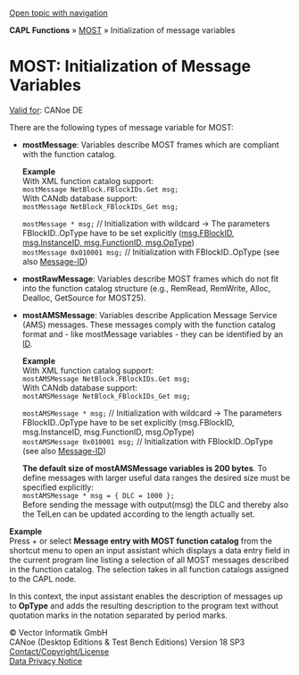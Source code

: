 [Open topic with navigation](../../../../CANoeDEFamily.htm#Topics/CAPLFunctions/MOST/CAPLfunctionsMOSTInitializationMessageVariables.md)

**CAPL Functions** » [MOST](CAPLfunctionsMOSTOverview.md) » Initialization of message variables

# MOST: Initialization of Message Variables

[Valid for](../../Shared/FeatureAvailability.md): CANoe DE

There are the following types of message variable for MOST:

- **mostMessage**: Variables describe MOST frames which are compliant with the function catalog.

  **Example**  
  With XML function catalog support:  
  `mostMessage NetBlock.FBlockIDs.Get msg;`  
  With CANdb database support:  
  `mostMessage NetBlock_FBlockIDs_Get msg;`  

  `mostMessage * msg;` // Initialization with wildcard -> The parameters FBlockID..OpType have to be set explicitly ([msg.FBlockID, msg.InstanceID, msg.FunctionID, msg.OpType](Selectors/CAPLfunctionMOSTSelectors.md))  
  `mostMessage 0x010001 msg;` // Initialization with FBlockID..OpType (see also [Message-ID](../../CANoeCANalyzer/MOST/MOSTDatabaseCANdb.md))

- **mostRawMessage**: Variables describe MOST frames which do not fit into the function catalog structure (e.g., RemRead, RemWrite, Alloc, Dealloc, GetSource for MOST25).

- **mostAMSMessage**: Variables describe Application Message Service (AMS) messages. These messages comply with the function catalog format and - like mostMessage variables - they can be identified by an [ID](../../CANoeCANalyzer/MOST/MOSTDatabaseCANdb.md).

  **Example**  
  With XML function catalog support:  
  `mostAMSMessage NetBlock.FBlockIDs.Get msg;`  
  With CANdb database support:  
  `mostAMSMessage NetBlock_FBlockIDs_Get msg;`  

  `mostAMSMessage * msg;` // Initialization with wildcard -> The parameters FBlockID..OpType have to be set explicitly (msg.FBlockID, msg.InstanceID, msg.FunctionID, msg.OpType)  
  `mostAMSMessage 0x010001 msg;` // Initialization with FBlockID..OpType (see also [Message-ID](../../CANoeCANalyzer/MOST/MOSTDatabaseCANdb.md))

  **The default size of mostAMSMessage variables is 200 bytes**. To define messages with larger useful data ranges the desired size must be specified explicitly:  
  `mostAMSMessage * msg = { DLC = 1000 };`  
  Before sending the message with output(msg) the DLC and thereby also the TelLen can be updated according to the length actually set.

**Example**  
Press <Ctrl>+<M> or select **Message entry with MOST function catalog** from the shortcut menu to open an input assistant which displays a data entry field in the current program line listing a selection of all MOST messages described in the function catalog. The selection takes in all function catalogs assigned to the CAPL node.

In this context, the input assistant enables the description of messages up to **OpType** and adds the resulting description to the program text without quotation marks in the notation separated by period marks.

© Vector Informatik GmbH  
CANoe (Desktop Editions & Test Bench Editions) Version 18 SP3  
[Contact/Copyright/License](../../Shared/ContactCopyrightLicense.md)  
[Data Privacy Notice](https://www.vector.com/int/en/company/get-info/privacy-policy/)